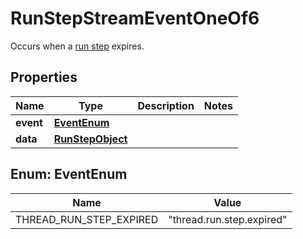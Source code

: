 

# RunStepStreamEventOneOf6

Occurs when a [run step](/docs/api-reference/run-steps/step-object) expires.

## Properties

| Name | Type | Description | Notes |
|------------ | ------------- | ------------- | -------------|
|**event** | [**EventEnum**](#EventEnum) |  |  |
|**data** | [**RunStepObject**](RunStepObject.md) |  |  |



## Enum: EventEnum

| Name | Value |
|---- | -----|
| THREAD_RUN_STEP_EXPIRED | &quot;thread.run.step.expired&quot; |



